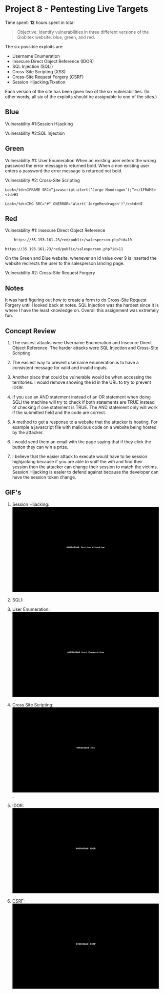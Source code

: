 # Project 8 - Pentesting Live Targets

Time spent: **12** hours spent in total

> Objective: Identify vulnerabilities in three different versions of the Globitek website: blue, green, and red.

The six possible exploits are:
* Username Enumeration
* Insecure Direct Object Reference (IDOR)
* SQL Injection (SQLi)
* Cross-Site Scripting (XSS)
* Cross-Site Request Forgery (CSRF)
* Session Hijacking/Fixation

Each version of the site has been given two of the six vulnerabilities. (In other words, all six of the exploits should be assignable to one of the sites.)

## Blue

Vulnerability #1:Session Hijacking

Vulnerability #2:SQL Injection



## Green

Vulnerability #1: User Enumeration
	When an existing user enters the wrong password the error message is returned bold. When a non existing user enters a 
	password the error message is returned not bold.

Vulnerability #2: Cross-Site Scripting
```
Look</td><IFRAME SRC=“javascript:alert(‘Jorge Mondragon’);”></IFRAME><td>HI
```
```
Look</td><IMG SRC="#" ONERROR="alert('JorgeMondragon')"/><td>HI
```
## Red
Vulnerability #1: Insecure Direct Object Reference
```
	https://35.193.161.23/red/public/salesperson.php?id=10
```
```
https://35.193.161.23/red/public/salesperson.php?id=11
```

On the Green and Blue website, whenever an id value over 9 is inserted the website redirects the user to the 
salesperson landing page.

Vulnerability #2: Cross-Site Request Forgery



## Notes
It was hard figuring out how to create a form to do Cross-Site Request Forgery until I looked back at notes. SQL Injection was the hardest since it is where I have the least knowledge on. Overall this assignment was extremely fun.


## Concept Review
1. The easiest attacks were Username Enumeration and Insecure Direct Object Reference. The harder attacks were SQL Injection and Cross-Site Scripting.

2. The easiest way to prevent username enumeration is to have a consistent message for valid and invalid inputs.

3. Another place that could be vulnerable would be when accessing the territories. I would remove showing the id in the URL to try to prevent IDOR.

4. If you use an AND statement instead of an OR statement when doing SQLI the machine will try to check if both statements are TRUE instead of checking if one statement is TRUE. The AND statement only will work if the submitted field and the code are correct.
5. A method to get a response to a website that the attacker is hosting. For example a javascript file with malicious code on a website being hosted by the attacker.

6. I would send them an email with the page saying that if they click the button they can win a prize.

7. I believe that the easier attack to execute would have to be session highjacking because if you are able to sniff the wifi and find their session then the attacker can change their session to match the victims. Session Hijacking is easier to defend against because the developer can have the session token change.

## GIF's


1. Session Hijacking:
![](https://github.com/jmondragon123/Week8/blob/master/SH.gif)
2. SQLI:
 
3. User Enumeration:
![](https://github.com/jmondragon123/Week8/blob/master/UE.gif)
4. Cross Site Scripting:
![](https://github.com/jmondragon123/Week8/blob/master/XSS.gif)_
5. IDOR:
![](https://github.com/jmondragon123/Week8/blob/master/IDOR.gif)
6. CSRF:
![](https://github.com/jmondragon123/Week8/blob/master/CSRF.gif)
